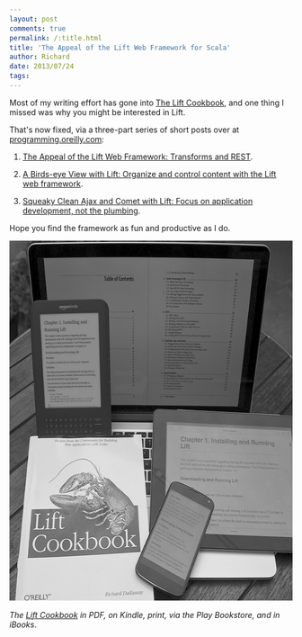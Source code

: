 ```yaml
---
layout: post
comments: true
permalink: /:title.html
title: 'The Appeal of the Lift Web Framework for Scala'
author: Richard
date: 2013/07/24
tags:
---
```


Most of my writing effort has gone into [The Lift Cookbook](http://shop.oreilly.com/product/0636920029151.do), and one thing I missed was why you might be interested in Lift.

That's now fixed, via a three-part series of short posts over at [programming.oreilly.com](http://programming.oreilly.com/):

1. [The Appeal of the Lift Web Framework: Transforms and REST](http://programming.oreilly.com/2013/07/the-appeal-of-the-lift-web-frameworks.html).

2. [A Birds-eye View with Lift: Organize and control content with the Lift web framework](http://programming.oreilly.com/2013/07/a-birds-eye-view-with-lift.html).

3. [Squeaky Clean Ajax and Comet with Lift: Focus on application development, not the plumbing](http://programming.oreilly.com/2013/07/squeaky-clean-ajax-and-comet-with-lift.html).

Hope you find the framework as fun and productive as I do.


<img src="/img/posts/flkexport2018/15989264990_a7a975d2ec_z.jpg" width="613" height="640" alt="Lift Cookbook">

<i>The <a href="http://shop.oreilly.com/product/0636920029151.do">Lift Cookbook</a> in PDF, on Kindle, print, via the Play Bookstore, and in iBooks</i>.







